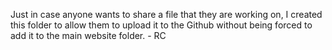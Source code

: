 Just in case anyone wants to share a file that they are working on, I created this folder to allow them to upload it to the Github without
being forced to add it to the main website folder. - RC
